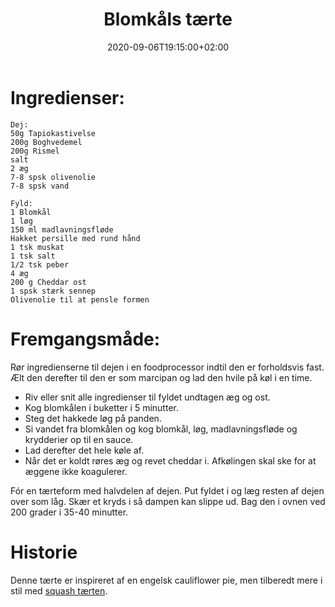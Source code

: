 ﻿---
title: "Blomkåls tærte"
date: 2020-09-06T19:15:00+02:00
draft: false
---
# Ingredienser:

	Dej:
	50g Tapiokastivelse
	200g Boghvedemel
	200g Rismel
	salt
	2 æg
	7-8 spsk olivenolie
	7-8 spsk vand

	Fyld:
	1 Blomkål
	1 løg
	150 ml madlavningsfløde
	Hakket persille med rund hånd
	1 tsk muskat
	1 tsk salt
	1/2 tsk peber
	4 æg
	200 g Cheddar ost
	1 spsk stærk sennep
	Olivenolie til at pensle formen

# Fremgangsmåde:

Rør ingredienserne til dejen i en foodprocessor indtil den er forholdsvis fast. Ælt den derefter til den er som marcipan og lad den hvile på køl i en time.

* Riv eller snit alle ingredienser til fyldet undtagen æg og ost. 
* Kog blomkålen i buketter i 5 minutter. 
* Steg det hakkede løg på panden. 
* Si vandet fra blomkålen og kog blomkål, løg, madlavningsfløde og krydderier op til en sauce. 
* Lad derefter det hele køle af. 
* Når det er koldt røres æg og revet cheddar i. Afkølingen skal ske for at æggene ikke koagulerer.

Fór en tærteform med halvdelen af dejen. Put fyldet i og læg resten af dejen over som låg. Skær et kryds i så dampen kan slippe ud. Bag den i ovnen ved 200 grader i 35-40 minutter.

# Historie

Denne tærte er inspireret af en engelsk cauliflower pie, men tilberedt mere i stil med [squash tærten](../SquashTaerte.md).